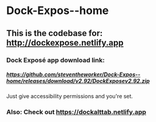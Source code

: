 # Dock-Expos--home

## This is the codebase for: http://dockexpose.netlify.app

### Dock Exposé app download link:

##### https://github.com/steventheworker/Dock-Expos--home/releases/download/v2.92/DockExposev2.92.zip

Just give accessibility permissions and you're set.

### Also: Check out https://dockalttab.netlify.app
